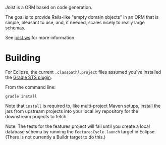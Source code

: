 
Joist is a ORM based on code generation.

The goal is to provide Rails-like "empty domain objects" in an ORM that is simple, pleasant to use, and, if needed, scales nicely to really large schemas.

See [joist.ws](http://joist.ws) for more information.

Building
========

For Eclipse, the current `.classpath`/`.project` files assumed you've installed the [Gradle STS plugin](https://github.com/spring-projects/eclipse-integration-gradle/).

From the command line:

    gradle install

Note that `install` is required to, like multi-project Maven setups, install the jars from upstream projects into your local Ivy repository for the downstream projects to fetch.

Note: The tests for the features project will fail until you create a local database schema by running the `FeaturesCycle.launch` target in Eclipse. (There is not currently a Buildr target to do this.)



